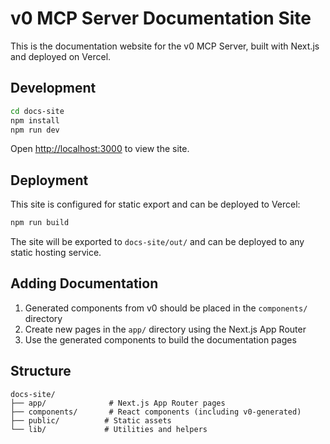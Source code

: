 # v0 MCP Server Documentation Site

This is the documentation website for the v0 MCP Server, built with Next.js and deployed on Vercel.

## Development

```bash
cd docs-site
npm install
npm run dev
```

Open [http://localhost:3000](http://localhost:3000) to view the site.

## Deployment

This site is configured for static export and can be deployed to Vercel:

```bash
npm run build
```

The site will be exported to `docs-site/out/` and can be deployed to any static hosting service.

## Adding Documentation

1. Generated components from v0 should be placed in the `components/` directory
2. Create new pages in the `app/` directory using the Next.js App Router
3. Use the generated components to build the documentation pages

## Structure

```
docs-site/
├── app/              # Next.js App Router pages
├── components/       # React components (including v0-generated)
├── public/          # Static assets
└── lib/             # Utilities and helpers
```